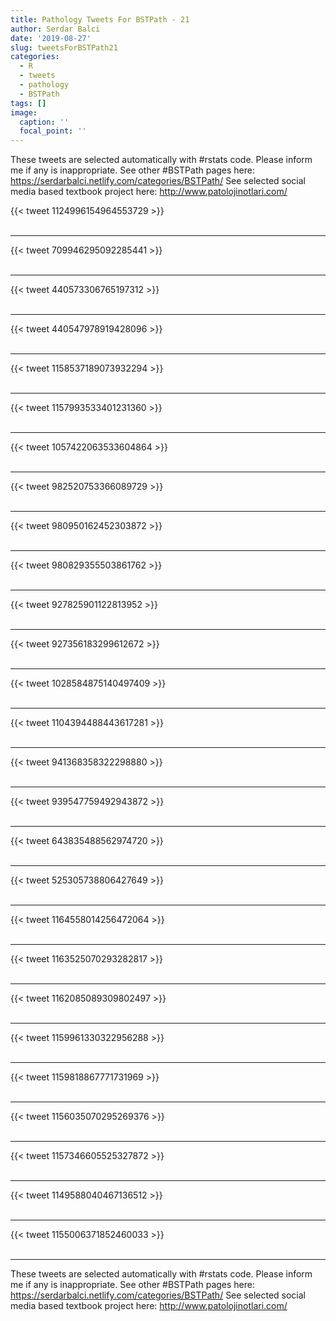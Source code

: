 ```yaml
---
title: Pathology Tweets For BSTPath - 21
author: Serdar Balci
date: '2019-08-27'
slug: tweetsForBSTPath21
categories:
  - R
  - tweets
  - pathology
  - BSTPath
tags: []
image:
  caption: ''
  focal_point: ''
---
```



These tweets are selected automatically with #rstats code. Please inform me if any is inappropriate.
See other #BSTPath pages here: https://serdarbalci.netlify.com/categories/BSTPath/ 
See selected social media based textbook project here: http://www.patolojinotlari.com/

{{< tweet 1124996154964553729 >}}
<br>
<br>
<hr>
{{< tweet 709946295092285441 >}}
<br>
<br>
<hr>
{{< tweet 440573306765197312 >}}
<br>
<br>
<hr>
{{< tweet 440547978919428096 >}}
<br>
<br>
<hr>
{{< tweet 1158537189073932294 >}}
<br>
<br>
<hr>
{{< tweet 1157993533401231360 >}}
<br>
<br>
<hr>
{{< tweet 1057422063533604864 >}}
<br>
<br>
<hr>
{{< tweet 982520753366089729 >}}
<br>
<br>
<hr>
{{< tweet 980950162452303872 >}}
<br>
<br>
<hr>
{{< tweet 980829355503861762 >}}
<br>
<br>
<hr>
{{< tweet 927825901122813952 >}}
<br>
<br>
<hr>
{{< tweet 927356183299612672 >}}
<br>
<br>
<hr>
{{< tweet 1028584875140497409 >}}
<br>
<br>
<hr>
{{< tweet 1104394488443617281 >}}
<br>
<br>
<hr>
{{< tweet 941368358322298880 >}}
<br>
<br>
<hr>
{{< tweet 939547759492943872 >}}
<br>
<br>
<hr>
{{< tweet 643835488562974720 >}}
<br>
<br>
<hr>
{{< tweet 525305738806427649 >}}
<br>
<br>
<hr>
{{< tweet 1164558014256472064 >}}
<br>
<br>
<hr>
{{< tweet 1163525070293282817 >}}
<br>
<br>
<hr>
{{< tweet 1162085089309802497 >}}
<br>
<br>
<hr>
{{< tweet 1159961330322956288 >}}
<br>
<br>
<hr>
{{< tweet 1159818867771731969 >}}
<br>
<br>
<hr>
{{< tweet 1156035070295269376 >}}
<br>
<br>
<hr>
{{< tweet 1157346605525327872 >}}
<br>
<br>
<hr>
{{< tweet 1149588040467136512 >}}
<br>
<br>
<hr>
{{< tweet 1155006371852460033 >}}
<br>
<br>
<hr>


These tweets are selected automatically with #rstats code. Please inform me if any is inappropriate.
See other #BSTPath pages here: https://serdarbalci.netlify.com/categories/BSTPath/ 
See selected social media based textbook project here: http://www.patolojinotlari.com/
